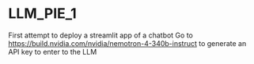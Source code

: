 # LLM_PIE_1
First attempt to deploy a streamlit app of a chatbot
Go to https://build.nvidia.com/nvidia/nemotron-4-340b-instruct to generate an API key to enter to the LLM
